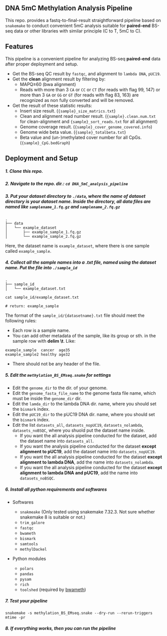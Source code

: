 ## **DNA 5mC Methylation Analysis Pipeline**

This repo. provides a fastq-to-final-result straightforward pipeline based on `snakemake` to conduct convenient 5mC analysis suitable for **paired-end** BS-seq data or other libraries with similar principle (C to T, 5mC to C).

## **Features**

This pipeline is a convenient pipeline for analyzing BS-seq **paired-end** data after proper deployment and setup.

- Get the BS-seq QC result by `fastqc`, and alignment to `lambda DNA`, `pUC19`.
- Get the **clean** alignment result by filtering by:
	- MAPQ≥60 (bwa alignment)
	- Reads with more than 3 `CA` or `CC` or `CT` (for reads with flag 99, 147) or more than 3 `GA` or `GG` or `GT` (for reads with flag 83, 163) are recognized as non fully converted and will be removed.
- Get the result of these statistic results:
	- Insert size result. (`{sample}_size_matrics.txt`)
	- Clean and alignment read number result. (`{sample}.clean.num.txt` for clean-alignment and `{sample}_sort_reads.txt` for all alignment)
	- Genome coverage result. (`{sample}_cover_genome_covered.info`)
	- Genome wide beta value. (`{sample}_totalbeta.txt`)
	- Beta value and (un-)methylated cover number for all CpGs. (`{sample}_CpG.bedGraph`)


## **Deployment and Setup**

##### 1. Clone this repo.

##### 2. Navigate to the repo. dir.: `cd DNA_5mC_analysis_pipeline`

##### 3. Put your dataset directory to `./data`, where the name of dataset directory is your dataset name. Inside the directory, all data files are named like `samplename_1.fq.gz` and `samplename_2.fq.gz`

```
.
├── data
│   └── example_dataset
│       ├── example_sample_1.fq.gz
│       └── example_sample_2.fq.gz
```

Here, the dataset name is `example_dataset`, where there is one sample called `example_sample`.

##### 4. Collect all the sample names into a .txt file, named using the dataset name. Put the file into `./sample_id`

```
.
├── sample_id
│   └── example_dataset.txt
```

```shell
cat sample_id/example_dataset.txt

# return: example_sample
```

The format of the `sample_id/{datasetname}.txt` file should meet the following rules:
- Each row is a sample name.
- You can add other metadata of the sample, like its group or sth. in the sample row with **delim \t**. Like:
```
example_sample	cancer	age35
example_sample2	healthy	age32
```
- There should not be any header of the file.

##### 5. Edit the `methylation_BS_EMseq.snake` for settings

- Edit the `genome_dir` to the dir. of your genome.
- Edit the `genome_fasta_file_name` to the genome fasta file name, which must be inside the `genome_dir` dir.
- Edit the `lamda_dir` to the lambda DNA dir. name, where you should set the `bismark` index.
- Edit the `pUC19_dir` to the pUC19 DNA dir. name, where you should set the `bismark` index.
- Edit the list `datasets_all`, `datasets_nopUC19`, `datasets_nolambda`, `datasets_noBSQC`, where you shuold put the dataset name inside.
	- If you want the all analysis pipeline conducted for the dataset, add the dataset name into `datasets_all`.
	- If you want the analysis pipeline conducted for the dataset **except alignment to pUC19**, add the dataset name into `datasets_nopUC19`.
	- If you want the all analysis pipeline conducted for the dataset **except alignment to lambda DNA**, add the name into `datasets_nolambda`.
	- If you want the all analysis pipeline conducted for the dataset **except alignment to lambda DNA and pUC19**, add the name into `datasets_noBSQC`.

##### 6. Install all python requirements and softwares

- Softwares
	- `snakmeake` (Only tested using snakemake 7.32.3. Not sure whether snakemake 8 is suitable or not.)
	- `trim_galore`
	- `fastqc`
	- `bwameth`
	- `bismark`
	- `samtools`
	- `methylDackel`
	
- Python modules
	- `polars`
	- `pandas`
	- `pysam`
	- `rich`
	- `toolshed` (required by [bwameth](https://github.com/brentp/bwa-meth))

##### 7. Test your pipeline

```shell
snakemake -s methylation_BS_EMseq.snake --dry-run --rerun-triggers mtime -pr 
```

##### 8. If everything works, then you can run the pipeline
